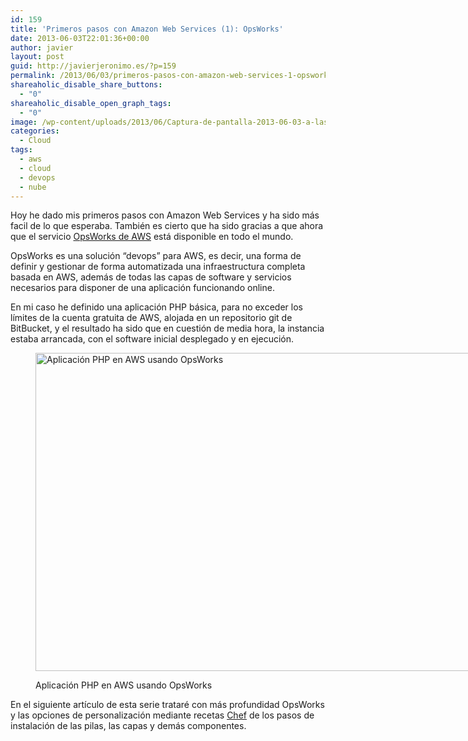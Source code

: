```yaml
---
id: 159
title: 'Primeros pasos con Amazon Web Services (1): OpsWorks'
date: 2013-06-03T22:01:36+00:00
author: javier
layout: post
guid: http://javierjeronimo.es/?p=159
permalink: /2013/06/03/primeros-pasos-con-amazon-web-services-1-opsworks/
shareaholic_disable_share_buttons:
  - "0"
shareaholic_disable_open_graph_tags:
  - "0"
image: /wp-content/uploads/2013/06/Captura-de-pantalla-2013-06-03-a-las-22.38.31.png
categories:
  - Cloud
tags:
  - aws
  - cloud
  - devops
  - nube
---
```

Hoy he dado mis primeros pasos con Amazon Web Services y ha sido más facil de lo que esperaba. También es cierto que ha sido gracias a que ahora que el servicio [OpsWorks de AWS](http://aws.amazon.com/es/opsworks/) está disponible en todo el mundo.

OpsWorks es una solución &#8220;devops&#8221; para AWS, es decir, una forma de definir y gestionar de forma automatizada una infraestructura completa basada en AWS, además de todas las capas de software y servicios necesarios para disponer de una aplicación funcionando online.

En mi caso he definido una aplicación PHP básica, para no exceder los límites de la cuenta gratuita de AWS, alojada en un repositorio git de BitBucket, y el resultado ha sido que en cuestión de media hora, la instancia estaba arrancada, con el software inicial desplegado y en ejecución.<figure id="attachment_160" style="width: 957px" class="wp-caption alignnone">

[<img class="size-full wp-image-160" alt="Aplicación PHP en AWS usando OpsWorks" src="http://javierjeronimo.es/wp-content/uploads/2013/06/Captura-de-pantalla-2013-06-03-a-las-22.38.31.png" width="957" height="509" srcset="https://javierjeronimo.es/wp-content/uploads/2013/06/Captura-de-pantalla-2013-06-03-a-las-22.38.31.png 957w, https://javierjeronimo.es/wp-content/uploads/2013/06/Captura-de-pantalla-2013-06-03-a-las-22.38.31-300x159.png 300w" sizes="(max-width: 957px) 100vw, 957px" />](http://javierjeronimo.es/wp-content/uploads/2013/06/Captura-de-pantalla-2013-06-03-a-las-22.38.31.png)<figcaption class="wp-caption-text">Aplicación PHP en AWS usando OpsWorks</figcaption></figure> 

En el siguiente artículo de esta serie trataré con más profundidad OpsWorks y las opciones de personalización mediante recetas [Chef](http://www.opscode.com/chef/) de los pasos de instalación de las pilas, las capas y demás componentes.